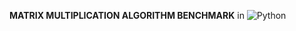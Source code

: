 **MATRIX MULTIPLICATION ALGORITHM BENCHMARK** in ![Python](https://img.shields.io/badge/Python-3776AB?style=for-the-badge&logo=python&logoColor=white)
